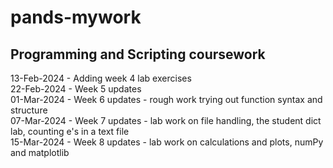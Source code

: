 # pands-mywork
## Programming and Scripting coursework  
13-Feb-2024 - Adding week 4 lab exercises  
22-Feb-2024 - Week 5 updates  
01-Mar-2024 - Week 6 updates - rough work trying out function syntax and structure  
07-Mar-2024 - Week 7 updates - lab work on file handling, the student dict lab, counting e's in a text file  
15-Mar-2024 - Week 8 updates - lab work on calculations and plots, numPy and matplotlib  